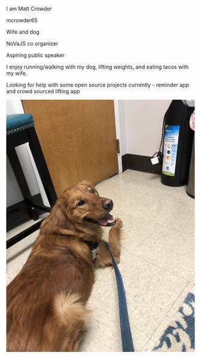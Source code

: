 I am Matt Crowder

mcrowder65 

Wife and dog

NoVaJS co organizer

Aspiring public speaker

I enjoy running/walking with my dog, lifting weights, and eating tacos with my wife. 

Looking for help with some open source projects currently - reminder app and crowd sourced lifting app

![charlie](charlie.jpg)